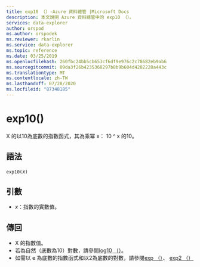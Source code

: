 ```yaml
---
title: exp10 （）-Azure 資料總管 |Microsoft Docs
description: 本文說明 Azure 資料總管中的 exp10 （）。
services: data-explorer
author: orspod
ms.author: orspodek
ms.reviewer: rkarlin
ms.service: data-explorer
ms.topic: reference
ms.date: 03/25/2019
ms.openlocfilehash: 260fbc24bb5cb653cf6df9e976c2c78682eb9ab6
ms.sourcegitcommit: 09da3f26b4235368297b8b9b604d4282228a443c
ms.translationtype: MT
ms.contentlocale: zh-TW
ms.lasthandoff: 07/28/2020
ms.locfileid: "87348185"
---
```

# <a name="exp10"></a>exp10()

X 的以10為底數的指數函式，其為乘冪 x： 10 ^ x 的10。  

## <a name="syntax"></a>語法

`exp10(`*x*`)`

## <a name="arguments"></a>引數

* *x*：指數的實數值。

## <a name="returns"></a>傳回

* X 的指數值。
* 若為自然（底數為10）對數，請參閱[log10 （）](log10-function.md)。
* 如需以 e 為底數的指數函式和以2為底數的對數，請參閱[exp （）](exp-function.md)、 [exp2 （）](exp2-function.md)